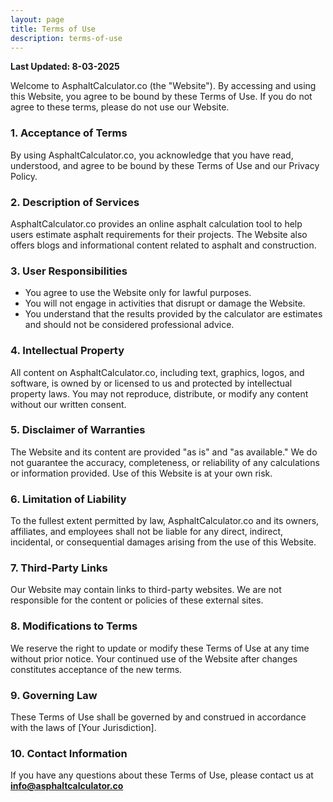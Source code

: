 ```yaml
---
layout: page
title: Terms of Use
description: terms-of-use
---
```

<!--StartFragment-->

**Last Updated: 8-03-2025**

Welcome to AsphaltCalculator.co (the "Website"). By accessing and using this Website, you agree to be bound by these Terms of Use. If you do not agree to these terms, please do not use our Website.

### 1. **Acceptance of Terms**

By using AsphaltCalculator.co, you acknowledge that you have read, understood, and agree to be bound by these Terms of Use and our Privacy Policy.

### 2. **Description of Services**

AsphaltCalculator.co provides an online asphalt calculation tool to help users estimate asphalt requirements for their projects. The Website also offers blogs and informational content related to asphalt and construction.

### 3. **User Responsibilities**

* You agree to use the Website only for lawful purposes.
* You will not engage in activities that disrupt or damage the Website.
* You understand that the results provided by the calculator are estimates and should not be considered professional advice.

### 4. **Intellectual Property**

All content on AsphaltCalculator.co, including text, graphics, logos, and software, is owned by or licensed to us and protected by intellectual property laws. You may not reproduce, distribute, or modify any content without our written consent.

### 5. **Disclaimer of Warranties**

The Website and its content are provided "as is" and "as available." We do not guarantee the accuracy, completeness, or reliability of any calculations or information provided. Use of this Website is at your own risk.

### 6. **Limitation of Liability**

To the fullest extent permitted by law, AsphaltCalculator.co and its owners, affiliates, and employees shall not be liable for any direct, indirect, incidental, or consequential damages arising from the use of this Website.

### 7. **Third-Party Links**

Our Website may contain links to third-party websites. We are not responsible for the content or policies of these external sites.

### 8. **Modifications to Terms**

We reserve the right to update or modify these Terms of Use at any time without prior notice. Your continued use of the Website after changes constitutes acceptance of the new terms.

### 9. **Governing Law**

These Terms of Use shall be governed by and construed in accordance with the laws of \[Your Jurisdiction].

### 10. **Contact Information**

If you have any questions about these Terms of Use, please contact us at **info@asphaltcalculator.co**

<!--EndFragment-->